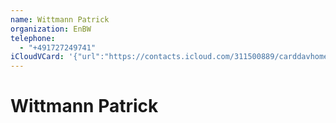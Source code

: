 ```yaml
---
name: Wittmann Patrick
organization: EnBW
telephone:
  - "+491727249741"
iCloudVCard: '{"url":"https://contacts.icloud.com/311500889/carddavhome/card/12E6C359-4F39-46A4-8202-F663855DD71C.vcf","etag":"\"kmfh9z5n\"","data":"BEGIN:VCARD\r\nVERSION:3.0\r\nFN:\r\nN:Patrick;Wittmann;;;\r\nUID:ADD72E6D-53DB-475A-A4EF-8D7B8AAFCB1C\r\nPRODID:-//Apple Inc.//iOS 12.1.2//EN\r\nREV:2025-04-03T22:17:23Z\r\nORG:EnBW;\r\nTEL:+491727249741\r\nEND:VCARD"}'
---
```

# Wittmann Patrick